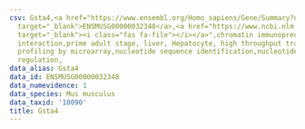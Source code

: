 ```yaml
---
csv: Gsta4,<a href="https://www.ensembl.org/Homo_sapiens/Gene/Summary?db=core;g=ENSMUSG00000032348"
  target="_blank">ENSMUSG00000032348</a>,<a href="https://www.ncbi.nlm.nih.gov/pubmed/23834426"
  target="_blank"><i class="fas fa-file"></i></a>",chromatin immunoprecipitation assay,direct
  interaction,prime adult stage, liver, Hepatocyte, high throughput transcription
  profiling by microarray,nucleotide sequence identification,nucleotide sequence identification,transcriptional
  regulation,
data_alias: Gsta4
data_id: ENSMUSG00000032348
data_numevidence: 1
data_species: Mus musculus
data_taxid: '10090'
title: Gsta4
---
```

